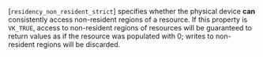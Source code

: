 [`residency_non_resident_strict`] specifies whether the physical device
 **can**  consistently access non-resident regions of a resource.
If this property is `VK_TRUE`, access to non-resident regions of
resources will be guaranteed to return values as if the resource was
populated with 0; writes to non-resident regions will be discarded.